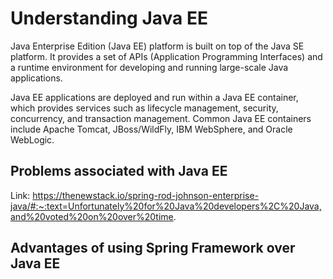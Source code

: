 # Understanding Java EE

Java Enterprise Edition (Java EE) platform is built on top of the Java SE platform. It provides a set of APIs (Application Programming Interfaces) and a runtime environment for developing and running large-scale Java applications.

Java EE applications are deployed and run within a Java EE container, which provides services such as lifecycle management, security, concurrency, and transaction management. Common Java EE containers include Apache Tomcat, JBoss/WildFly, IBM WebSphere, and Oracle WebLogic.

## Problems associated with Java EE

Link: https://thenewstack.io/spring-rod-johnson-enterprise-java/#:~:text=Unfortunately%20for%20Java%20developers%2C%20Java,and%20voted%20on%20over%20time.

## Advantages of using Spring Framework over Java EE
